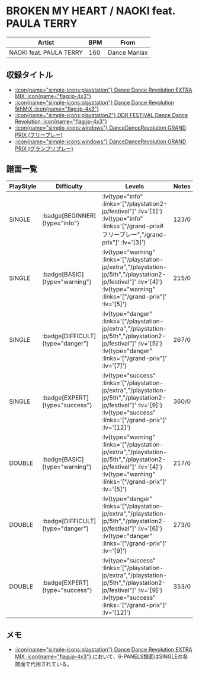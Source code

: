 # BROKEN MY HEART / NAOKI feat. PAULA TERRY

|Artist|BPM|From|
|------|---|----|
|NAOKI feat. PAULA TERRY|160|Dance Maniax|

## 収録タイトル

- [ :icon{name="simple-icons:playstation"} Dance Dance Revolution EXTRA MIX :icon{name="flag:jp-4x3"} ](/playstation-jp/extra)
- [ :icon{name="simple-icons:playstation"} Dance Dance Revolution 5thMIX :icon{name="flag:jp-4x3"} ](/playstation-jp/5th)
- [ :icon{name="simple-icons:playstation2"} DDR FESTIVAL Dance Dance Revolution :icon{name="flag:jp-4x3"} ](/playstation2-jp/festival)
- [ :icon{name="simple-icons:windows"} DanceDanceRevolution GRAND PRIX (フリープレー)](/grand-prix#フリープレー)
- [ :icon{name="simple-icons:windows"} DanceDanceRevolution GRAND PRIX (グランプリプレー)](/grand-prix)

## 譜面一覧

|PlayStyle|Difficulty|Levels|Notes|Movie|
|---------|----------|------|-----|-----|
|SINGLE| :badge[BEGINNER]{type="info"} | :lv{type="info" :links='["/playstation2-jp/festival"]' :lv='[1]'}  :lv{type="info" :links='["/grand-prix#フリープレー","/grand-prix"]' :lv='[3]'} |123/0||
|SINGLE| :badge[BASIC]{type="warning"} | :lv{type="warning" :links='["/playstation-jp/extra","/playstation-jp/5th","/playstation2-jp/festival"]' :lv='[4]'}  :lv{type="warning" :links='["/grand-prix"]' :lv='[5]'} |215/0||
|SINGLE| :badge[DIFFICULT]{type="danger"} | :lv{type="danger" :links='["/playstation-jp/extra","/playstation-jp/5th","/playstation2-jp/festival"]' :lv='[5]'}  :lv{type="danger" :links='["/grand-prix"]' :lv='[7]'} |267/0||
|SINGLE| :badge[EXPERT]{type="success"} | :lv{type="success" :links='["/playstation-jp/extra","/playstation-jp/5th","/playstation2-jp/festival"]' :lv='[9]'}  :lv{type="success" :links='["/grand-prix"]' :lv='[12]'} |360/0||
|DOUBLE| :badge[BASIC]{type="warning"} | :lv{type="warning" :links='["/playstation-jp/extra","/playstation-jp/5th","/playstation2-jp/festival"]' :lv='[4]'}  :lv{type="warning" :links='["/grand-prix"]' :lv='[5]'} |217/0||
|DOUBLE| :badge[DIFFICULT]{type="danger"} | :lv{type="danger" :links='["/playstation-jp/extra","/playstation-jp/5th","/playstation2-jp/festival"]' :lv='[6]'}  :lv{type="danger" :links='["/grand-prix"]' :lv='[9]'} |273/0||
|DOUBLE| :badge[EXPERT]{type="success"} | :lv{type="success" :links='["/playstation-jp/extra","/playstation-jp/5th","/playstation2-jp/festival"]' :lv='[9]'}  :lv{type="success" :links='["/grand-prix"]' :lv='[12]'} |353/0||

## メモ

- [ :icon{name="simple-icons:playstation"} Dance Dance Revolution EXTRA MIX :icon{name="flag:jp-4x3"} ](/playstation-jp/extra)において、6-PANELS譜面はSINGLEの各譜面で代用されている。
